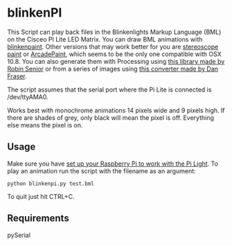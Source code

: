 blinkenPI
=========

This Script can play back files in the Blinkenlights Markup Language (BML) on the Cisceo PI Lite LED Matrix. You can draw BML animations with [blinkenpaint](http://blinkenlights.net/blinkenlights/blinkenpaint). Other versions that may work better for you are [stereoscope paint](http://www.blinkenpaint.de) or [ArcadePaint](http://blinkenlights.net/arcade/arcadepaint), which seems to be the only one compatible with OSX 10.8.
You can also generate them with Processing using [this library made by Robin Senior](http://robinsenior.com/blinkenlights/) or from a series of images using [this converter made by Dan Fraser](http://www.capybara.org/~dfraser/archives/261).

The script assumes that the serial port where the Pi Lite is connected is /dev/ttyAMA0.

Works best with monochrome animations 14 pixels wide and 9 pixels high. If there are shades of grey, only black will mean the pixel is off. Everything else means the pixel is on.

Usage
-----


Make sure you have [set up your Raspberry Pi to work with the Pi Light](http://openmicros.org/index.php/articles/94-ciseco-product-documentation/raspberry-pi/280-b040-pi-lite-beginners-guide#Setting%20up%20the%20Raspberry%20Pi%20for%20the%20Pi-Lite).
To play an animation run the script with the filename as an argument:
```
python blinkenpi.py test.bml
```
To quit just hit CTRL+C.

Requirements
------------
pySerial


